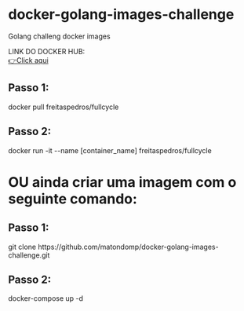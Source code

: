 # docker-golang-images-challenge
Golang challeng docker images

  <div>LINK DO DOCKER HUB:</div>
    <a href="https://hub.docker.com/repository/docker/freitaspedros/fullcycle/tags?page=1&ordering=last_updated" target="_blank">👉️Click aqui</a>
 </div>

<div>
  <h2>Passo 1:</h2>
  docker pull freitaspedros/fullcycle
</div>
<div>
  <h2>Passo 2:</h2>
   docker run -it --name [container_name] freitaspedros/fullcycle
</div>

<div>
  <h1>OU ainda criar uma imagem com o seguinte comando:</h1>
   <h2>Passo 1: </h2>
  <div>
    <span>git clone https://github.com/matondomp/docker-golang-images-challenge.git</span>
  </div>
   <h2>Passo 2: </h2>
    docker-compose up -d 
  
